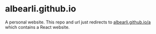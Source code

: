 # albearli.github.io

A personal website. This repo and url just redirects to [albearli.github.io/a](albearli.github.io) which contains a React website.

